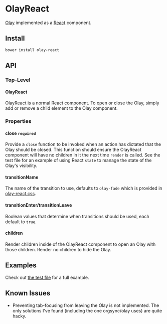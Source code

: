 # OlayReact

[Olay] implemented as a [React] component.


## Install

```bash
bower install olay-react
```

## API

### Top-Level

#### OlayReact

OlayReact is a normal React component. To open or close the Olay, simply add or remove a child element to the Olay component.

### Properties

#### close `required`

Provide a `close` function to be invoked when an action has dictated that the
Olay should be closed. This function should ensure the OlayReact component will
have no children in it the next time `render` is called. See the test file for
an example of using React `state` to manage the state of the Olay's visibility.

#### transitionName

The name of the transition to use, defaults to `olay-fade` which is provided in
[olay-react.css](olay-react.css).

#### transitionEnter/transitionLeave

Boolean values that determine when transitions should be used, each default to
`true`.

#### children

Render children inside of the OlayReact component to open an Olay with those children. Render no children to hide the Olay.

## Examples

Check out [the test file](https://orgsync.github.io/olay-react/test.html) for a
full example.

## Known Issues

- Preventing tab-focusing from leaving the Olay is not implemented. The only
  solutions I've found (including the one orgsync/olay uses) are quite hacky.

[Olay]: https://github.com/orgsync/olay
[React]: https://github.com/facebook/react

